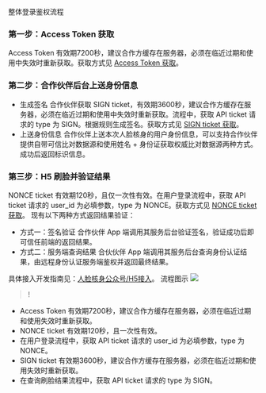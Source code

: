 整体登录鉴权流程
### 第一步：Access Token 获取
Access Token 有效期7200秒，建议合作方缓存在服务器，必须在临近过期和使用中失效时重新获取。获取方式见 [Access Token 获取](https://cloud.tencent.com/document/product/655/31946)。
### 第二步：合作伙伴后台上送身份信息
- 生成签名
合作伙伴获取 SIGN ticket，有效期3600秒，建议合作方缓存在服务器，必须在临近过期和使用中失效时重新获取。流程中，获取 API ticket 请求的 type 为 SIGN。根据规则生成签名。获取方式见 [SIGN ticket 获取](https://cloud.tencent.com/document/product/655/31956)。
- 上送身份信息
合作伙伴上送本次人脸核身的用户身份信息，可以支持合作伙伴提供自带可信比对数据源和使用姓名 + 身份证获取权威比对数据源两种方式。成功后返回标识信息。

### 第三步：H5 刷脸并验证结果
NONCE ticket 有效期120秒，且仅一次性有效。在用户登录流程中，获取 API ticket 请求的 user_id 为必填参数，type 为 NONCE。获取方式见 [NONCE ticket 获取](https://cloud.tencent.com/document/product/655/31957)。
现有以下两种方式返回结果验证：
- 方式一：签名验证
合作伙伴 App 端调用其服务后台验证签名，验证成功后即可信任前端的返回结果。
- 方式二：服务端查询结果
合伙伙伴 App 端调用其服务后台查询身份认证结果，由远程身份认证服务端鉴权并返回最终结果。

具体接入开发指南见：[人脸核身公众号/H5接入](https://cloud.tencent.com/document/product/655/31842)。
流程图示
![](https://main.qcloudimg.com/raw/4d3510d2ad6de308f1e0fea59289e539.png)
 
>!
- Access Token 有效期7200秒，建议合作方缓存在服务器，必须在临近过期和使用失效时重新获取。
- NONCE ticket 有效期120秒，且一次性有效。
-  在用户登录流程中，获取 API ticket 请求的 user_id 为必填参数，type 为 NONCE。
- SIGN ticket 有效期3600秒，建议合作方缓存在服务器，必须在临近过期和使用失效时重新获取。
- 在查询刷脸结果流程中，获取 API ticket 请求的 type 为 SIGN。

